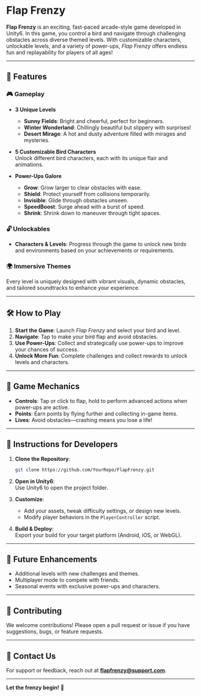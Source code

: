 
# Flap Frenzy

**Flap Frenzy** is an exciting, fast-paced arcade-style game developed in Unity6. In this game, you control a bird and navigate through challenging obstacles across diverse themed levels. With customizable characters, unlockable levels, and a variety of power-ups, *Flap Frenzy* offers endless fun and replayability for players of all ages!

---

## 🌟 Features

### 🎮 **Gameplay**
- **3 Unique Levels**  
  - **Sunny Fields**: Bright and cheerful, perfect for beginners.  
  - **Winter Wonderland**: Chillingly beautiful but slippery with surprises!  
  - **Desert Mirage**: A hot and dusty adventure filled with mirages and mysteries.

- **5 Customizable Bird Characters**  
  Unlock different bird characters, each with its unique flair and animations.

- **Power-Ups Galore**  
  - **Grow**: Grow larger to clear obstacles with ease.  
  - **Shield**: Protect yourself from collisions temporarily.  
  - **Invisible**: Glide through obstacles unseen.  
  - **SpeedBoost**: Surge ahead with a burst of speed.  
  - **Shrink**: Shrink down to maneuver through tight spaces.

### 🔓 **Unlockables**
- **Characters & Levels**: Progress through the game to unlock new birds and environments based on your achievements or requirements.

### 🌍 **Immersive Themes**
Every level is uniquely designed with vibrant visuals, dynamic obstacles, and tailored soundtracks to enhance your experience.

---

## 🛠️ How to Play
1. **Start the Game**: Launch *Flap Frenzy* and select your bird and level.
2. **Navigate**: Tap to make your bird flap and avoid obstacles.
3. **Use Power-Ups**: Collect and strategically use power-ups to improve your chances of success.
4. **Unlock More Fun**: Complete challenges and collect rewards to unlock levels and characters.

---

## 🔑 Game Mechanics
- **Controls**: Tap or click to flap, hold to perform advanced actions when power-ups are active.  
- **Points**: Earn points by flying further and collecting in-game items.  
- **Lives**: Avoid obstacles—crashing means you lose a life!

---

## 📖 Instructions for Developers
1. **Clone the Repository**:  
   ```bash
   git clone https://github.com/YourRepo/FlapFrenzy.git
   ```

2. **Open in Unity6**:  
   Use Unity6 to open the project folder.

3. **Customize**:  
   - Add your assets, tweak difficulty settings, or design new levels.
   - Modify player behaviors in the `PlayerController` script.

4. **Build & Deploy**:  
   Export your build for your target platform (Android, iOS, or WebGL).

---

## 🌟 Future Enhancements
- Additional levels with new challenges and themes.  
- Multiplayer mode to compete with friends.  
- Seasonal events with exclusive power-ups and characters.  

---

## 🤝 Contributing
We welcome contributions! Please open a pull request or issue if you have suggestions, bugs, or feature requests.

---

## 📧 Contact Us
For support or feedback, reach out at **flapfrenzy@support.com**.

---

**Let the frenzy begin!** 🚀

